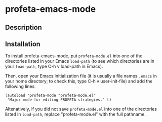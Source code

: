 profeta-emacs-mode
==================

Description
-----------


Installation
------------
To install profeta-emacs-mode, put `profeta-mode.el` into one of the directories 
listed in your Emacs `load-path` (to see which directories are in your `load-path`, 
type C-h v load-path in Emacs).

Then, open your Emacs initialization file (it is usually a file names `.emacs` in 
your home directory; to check this, type C-h v user-init-file) and add the 
following lines:

    (autoload 'profeta-mode "profeta-mode.el"
     "Major mode for editing PROFETA strategies." t)

Altenatively, if you did not save `profeta-mode.el` into one of the directories listed 
in `load-path`, replace "profeta-mode.el" with the full pathname.
